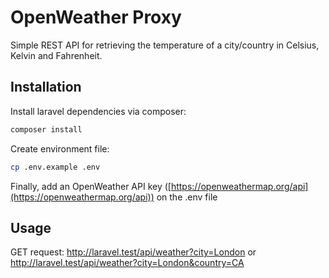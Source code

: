 
# OpenWeather Proxy
Simple REST API for retrieving the temperature of a city/country in Celsius, Kelvin and Fahrenheit.

## Installation

Install laravel dependencies via composer:
```bash
composer install
```

Create environment file:
```bash
cp .env.example .env
```
Finally, add an OpenWeather API key ([https://openweathermap.org/api](https://openweathermap.org/api)) on the .env file

## Usage

GET request:
http://laravel.test/api/weather?city=London
or
http://laravel.test/api/weather?city=London&country=CA